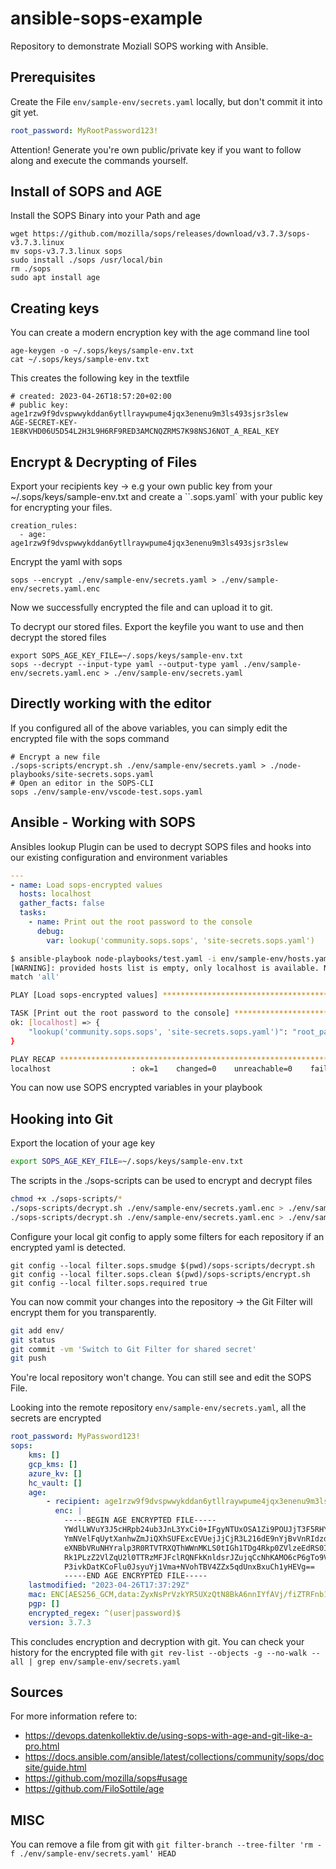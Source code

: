 # ansible-sops-example 

Repository to demonstrate Moziall SOPS working with Ansible. 

## Prerequisites
Create the File `env/sample-env/secrets.yaml` locally, but don't commit it into git yet.

```yaml
root_password: MyRootPassword123!
```

Attention! Generate you're own public/private key if you want to follow along and execute the commands yourself.

## Install of SOPS and AGE

Install the SOPS Binary into your Path and age
```
wget https://github.com/mozilla/sops/releases/download/v3.7.3/sops-v3.7.3.linux
mv sops-v3.7.3.linux sops
sudo install ./sops /usr/local/bin
rm ./sops
sudo apt install age
```

## Creating keys

You can create a modern encryption key with the age command line tool
```
age-keygen -o ~/.sops/keys/sample-env.txt
cat ~/.sops/keys/sample-env.txt
```

This creates the following key in the textfile
```
# created: 2023-04-26T18:57:20+02:00
# public key: age1rzw9f9dvspwwykddan6ytllraywpume4jqx3enenu9m3ls493sjsr3slew
AGE-SECRET-KEY-1E8KVHD06U5D54L2H3L9H6RF9RED3AMCNQZRMS7K98NSJ6NOT_A_REAL_KEY
```

## Encrypt & Decrypting of Files

Export your recipients key -> e.g your own public key from your ~/.sops/keys/sample-env.txt  and create a ``.sops.yaml` with your public key for encrypting your files. 

```
creation_rules:
  - age: age1rzw9f9dvspwwykddan6ytllraywpume4jqx3enenu9m3ls493sjsr3slew
```

Encrypt the yaml with sops
```
sops --encrypt ./env/sample-env/secrets.yaml > ./env/sample-env/secrets.yaml.enc
```
Now we successfully encrypted the file and can upload it to git. 

To decrypt our stored files. Export the keyfile you want to use and then decrypt the stored files
```
export SOPS_AGE_KEY_FILE=~/.sops/keys/sample-env.txt
sops --decrypt --input-type yaml --output-type yaml ./env/sample-env/secrets.yaml.enc > ./env/sample-env/secrets.yaml
```

## Directly working with the editor 

If you configured all of the above variables, you can simply edit the encrypted file with the sops command

```
# Encrypt a new file
./sops-scripts/encrypt.sh ./env/sample-env/secrets.yaml > ./node-playbooks/site-secrets.sops.yaml
# Open an editor in the SOPS-CLI
sops ./env/sample-env/vscode-test.sops.yaml
```

## Ansible - Working with SOPS

Ansibles lookup Plugin can be used to decrypt SOPS files and hooks into our existing configuration and environment variables

```yaml
---
- name: Load sops-encrypted values
  hosts: localhost
  gather_facts: false
  tasks:
    - name: Print out the root password to the console
      debug: 
        var: lookup('community.sops.sops', 'site-secrets.sops.yaml')
```

```bash
$ ansible-playbook node-playbooks/test.yaml -i env/sample-env/hosts.yaml
[WARNING]: provided hosts list is empty, only localhost is available. Note that the implicit localhost does not
match 'all'

PLAY [Load sops-encrypted values] *********************************************************************************

TASK [Print out the root password to the console] *****************************************************************
ok: [localhost] => {
    "lookup('community.sops.sops', 'site-secrets.sops.yaml')": "root_password: MyTest123!"
}

PLAY RECAP ********************************************************************************************************
localhost                  : ok=1    changed=0    unreachable=0    failed=0    skipped=0    rescued=0    ignored=0

```

You can now use SOPS encrypted variables in your playbook


## Hooking into Git 

Export the location of your age key
```bash
export SOPS_AGE_KEY_FILE=~/.sops/keys/sample-env.txt
```

The scripts in the ./sops-scripts can be used to encrypt and decrypt files 

```bash
chmod +x ./sops-scripts/*
./sops-scripts/decrypt.sh ./env/sample-env/secrets.yaml.enc > ./env/sample-env/secrets.yaml
./sops-scripts/decrypt.sh ./env/sample-env/secrets.yaml.enc > ./env/sample-env/secrets.yaml
```

Configure your local git config to apply some filters for each repository if an encrypted yaml is detected. 
```
git config --local filter.sops.smudge $(pwd)/sops-scripts/decrypt.sh
git config --local filter.sops.clean $(pwd)/sops-scripts/encrypt.sh
git config --local filter.sops.required true
```

You can now commit your changes into the repository -> the Git Filter will encrypt them for you transparently.

```bash
git add env/
git status
git commit -vm 'Switch to Git Filter for shared secret'
git push
```

You're local repository won't change. You can still see and edit the SOPS File. 

Looking into the remote repository `env/sample-env/secrets.yaml`, all the secrets are encrypted

```yaml
root_password: MyPassword123!
sops:
    kms: []
    gcp_kms: []
    azure_kv: []
    hc_vault: []
    age:
        - recipient: age1rzw9f9dvspwwykddan6ytllraywpume4jqx3enenu9m3ls493sjsr3slew
          enc: |
            -----BEGIN AGE ENCRYPTED FILE-----
            YWdlLWVuY3J5cHRpb24ub3JnL3YxCi0+IFgyNTUxOSA1Zi9POUJjT3F5RHYxdUVB
            YmNVelFqUytXanhwZmJiQXhSUFExcEVUejJjCjR3L216dE9nYjBvVnRIdzdPbm1M
            eXNBbVRuNHYralp3R0RTVTRXQThWWnMKLS0tIGh1TDg4Rkp0ZVlzeEdRS0IrWUNx
            Rk1PLzZ2VlZqU2l0TTRzMFJFclRQNFkKnldsrJZujqCcNhKAMO6cP6gTo9Vl4vfe
            P3ivkDatKCoFlu0JsyuYj1Vma+NVohTBV4ZZx5qdUnxBxuCh1yHEVg==
            -----END AGE ENCRYPTED FILE-----
    lastmodified: "2023-04-26T17:37:29Z"
    mac: ENC[AES256_GCM,data:ZyxNsPrVzkYR5UXzQtN8BkA6nnIYfAVj/fiZTRFnb1TZSWUQnaked+KWqVv9diGryR4nayAfYA84YOmMtPkSxqoZk2QpgOJR/xOQF8OF6R6uNwKinaIu2oZVfveEEuqnknW1wA1zdWWYnPtADUPoSncnuQ7+l2wz6b5Dm1ViOUE=,iv:5pAzjvAchON8u89ZCgSqxJE9uyZhj6etZS6h4nc8G4c=,tag:o4zH2e7AqwfBScmESg8/1A==,type:str]
    pgp: []
    encrypted_regex: ^(user|password)$
    version: 3.7.3
```

This concludes encryption and decryption with git. You can check your history for the encrypted file with `git rev-list --objects -g --no-walk --all | grep env/sample-env/secrets.yaml`

## Sources 

For more information refere to: 
- https://devops.datenkollektiv.de/using-sops-with-age-and-git-like-a-pro.html
- https://docs.ansible.com/ansible/latest/collections/community/sops/docsite/guide.html
- https://github.com/mozilla/sops#usage
- https://github.com/FiloSottile/age


## MISC 
You can remove a file from git with `git filter-branch --tree-filter 'rm -f ./env/sample-env/secrets.yaml' HEAD`